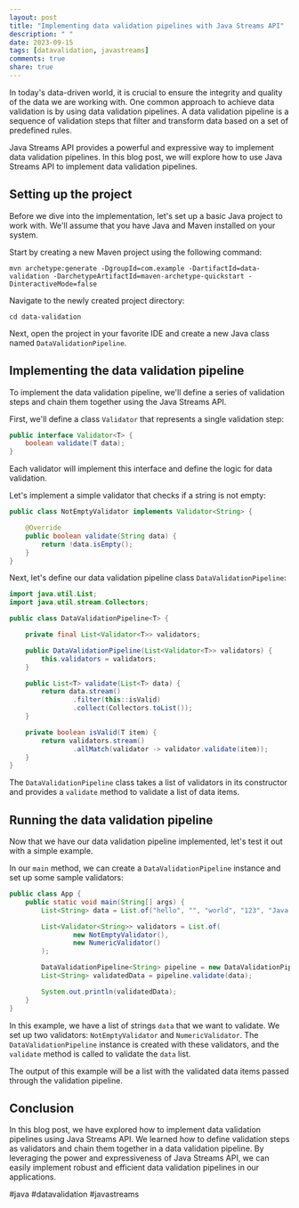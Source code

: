 ```yaml
---
layout: post
title: "Implementing data validation pipelines with Java Streams API"
description: " "
date: 2023-09-15
tags: [datavalidation, javastreams]
comments: true
share: true
---
```


In today's data-driven world, it is crucial to ensure the integrity and quality of the data we are working with. One common approach to achieve data validation is by using data validation pipelines. A data validation pipeline is a sequence of validation steps that filter and transform data based on a set of predefined rules.

Java Streams API provides a powerful and expressive way to implement data validation pipelines. In this blog post, we will explore how to use Java Streams API to implement data validation pipelines.

## Setting up the project

Before we dive into the implementation, let's set up a basic Java project to work with. We'll assume that you have Java and Maven installed on your system.

Start by creating a new Maven project using the following command:

```shell
mvn archetype:generate -DgroupId=com.example -DartifactId=data-validation -DarchetypeArtifactId=maven-archetype-quickstart -DinteractiveMode=false
```

Navigate to the newly created project directory:

```shell
cd data-validation
```

Next, open the project in your favorite IDE and create a new Java class named `DataValidationPipeline`.

## Implementing the data validation pipeline

To implement the data validation pipeline, we'll define a series of validation steps and chain them together using the Java Streams API.

First, we'll define a class `Validator` that represents a single validation step:

```java
public interface Validator<T> {
    boolean validate(T data);
}
```

Each validator will implement this interface and define the logic for data validation.

Let's implement a simple validator that checks if a string is not empty:

```java
public class NotEmptyValidator implements Validator<String> {

    @Override
    public boolean validate(String data) {
        return !data.isEmpty();
    }
}
```

Next, let's define our data validation pipeline class `DataValidationPipeline`:

```java
import java.util.List;
import java.util.stream.Collectors;

public class DataValidationPipeline<T> {

    private final List<Validator<T>> validators;

    public DataValidationPipeline(List<Validator<T>> validators) {
        this.validators = validators;
    }

    public List<T> validate(List<T> data) {
        return data.stream()
                .filter(this::isValid)
                .collect(Collectors.toList());
    }

    private boolean isValid(T item) {
        return validators.stream()
                .allMatch(validator -> validator.validate(item));
    }
}
```

The `DataValidationPipeline` class takes a list of validators in its constructor and provides a `validate` method to validate a list of data items.

## Running the data validation pipeline

Now that we have our data validation pipeline implemented, let's test it out with a simple example.

In our `main` method, we can create a `DataValidationPipeline` instance and set up some sample validators:

```java
public class App {
    public static void main(String[] args) {
        List<String> data = List.of("hello", "", "world", "123", "Java Streams");

        List<Validator<String>> validators = List.of(
                new NotEmptyValidator(),
                new NumericValidator()
        );

        DataValidationPipeline<String> pipeline = new DataValidationPipeline<>(validators);
        List<String> validatedData = pipeline.validate(data);

        System.out.println(validatedData);
    }
}
```

In this example, we have a list of strings `data` that we want to validate. We set up two validators: `NotEmptyValidator` and `NumericValidator`. The `DataValidationPipeline` instance is created with these validators, and the `validate` method is called to validate the `data` list.

The output of this example will be a list with the validated data items passed through the validation pipeline.

## Conclusion

In this blog post, we have explored how to implement data validation pipelines using Java Streams API. We learned how to define validation steps as validators and chain them together in a data validation pipeline. By leveraging the power and expressiveness of Java Streams API, we can easily implement robust and efficient data validation pipelines in our applications.

#java #datavalidation #javastreams
